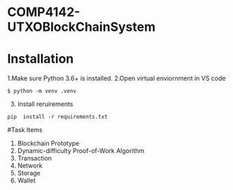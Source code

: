 # COMP4142-UTXOBlockChainSystem
 
# Installation
1.Make sure Python 3.6+ is installed.
2.Open virtual enviornment in VS code


```
$ python -m venv .venv 
```

3. Install reruirements

```
pip  install -r requirements.txt 
```
#Task Items
1.  Blockchain Prototype
2.  Dynamic-difficulty Proof-of-Work Algorithm
3.  Transaction
4.  Network
5.  Storage
6.  Wallet

